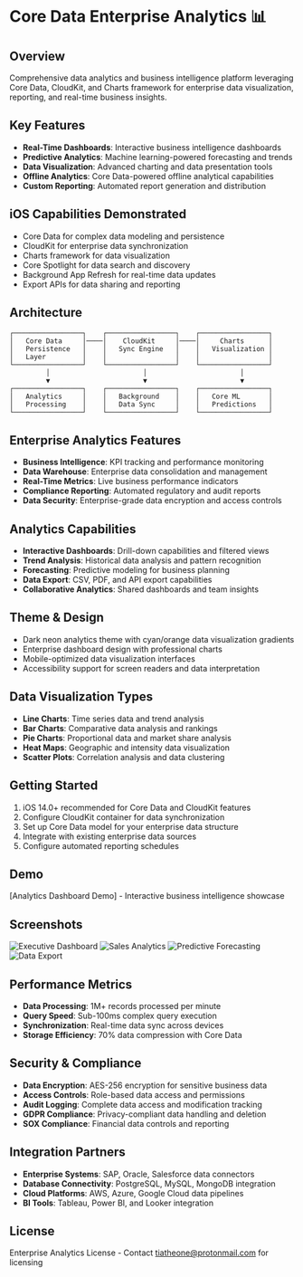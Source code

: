 # Core Data Enterprise Analytics 📊

## Overview
Comprehensive data analytics and business intelligence platform leveraging Core Data, CloudKit, and Charts framework for enterprise data visualization, reporting, and real-time business insights.

## Key Features
- **Real-Time Dashboards**: Interactive business intelligence dashboards
- **Predictive Analytics**: Machine learning-powered forecasting and trends
- **Data Visualization**: Advanced charting and data presentation tools
- **Offline Analytics**: Core Data-powered offline analytical capabilities
- **Custom Reporting**: Automated report generation and distribution

## iOS Capabilities Demonstrated
- Core Data for complex data modeling and persistence
- CloudKit for enterprise data synchronization
- Charts framework for data visualization
- Core Spotlight for data search and discovery
- Background App Refresh for real-time data updates
- Export APIs for data sharing and reporting

## Architecture
```
┌─────────────────┐    ┌─────────────────┐    ┌─────────────────┐
│   Core Data     │────│    CloudKit     │────│     Charts      │
│   Persistence   │    │   Sync Engine   │    │   Visualization │
│   Layer         │    │                 │    │                 │
└─────────────────┘    └─────────────────┘    └─────────────────┘
         │                       │                       │
         ▼                       ▼                       ▼
┌─────────────────┐    ┌─────────────────┐    ┌─────────────────┐
│   Analytics     │    │   Background    │    │   Core ML       │
│   Processing    │    │   Data Sync     │    │   Predictions   │
└─────────────────┘    └─────────────────┘    └─────────────────┘
```

## Enterprise Analytics Features
- **Business Intelligence**: KPI tracking and performance monitoring
- **Data Warehouse**: Enterprise data consolidation and management
- **Real-Time Metrics**: Live business performance indicators
- **Compliance Reporting**: Automated regulatory and audit reports
- **Data Security**: Enterprise-grade data encryption and access controls

## Analytics Capabilities
- **Interactive Dashboards**: Drill-down capabilities and filtered views
- **Trend Analysis**: Historical data analysis and pattern recognition
- **Forecasting**: Predictive modeling for business planning
- **Data Export**: CSV, PDF, and API export capabilities
- **Collaborative Analytics**: Shared dashboards and team insights

## Theme & Design
- Dark neon analytics theme with cyan/orange data visualization gradients
- Enterprise dashboard design with professional charts
- Mobile-optimized data visualization interfaces
- Accessibility support for screen readers and data interpretation

## Data Visualization Types
- **Line Charts**: Time series data and trend analysis
- **Bar Charts**: Comparative data analysis and rankings
- **Pie Charts**: Proportional data and market share analysis
- **Heat Maps**: Geographic and intensity data visualization
- **Scatter Plots**: Correlation analysis and data clustering

## Getting Started
1. iOS 14.0+ recommended for Core Data and CloudKit features
2. Configure CloudKit container for data synchronization
3. Set up Core Data model for your enterprise data structure
4. Integrate with existing enterprise data sources
5. Configure automated reporting schedules

## Demo
[Analytics Dashboard Demo] - Interactive business intelligence showcase

## Screenshots
![Executive Dashboard](screenshots/executive-dashboard.png)
![Sales Analytics](screenshots/sales-charts.png)
![Predictive Forecasting](screenshots/ml-predictions.png)
![Data Export](screenshots/report-export.png)

## Performance Metrics
- **Data Processing**: 1M+ records processed per minute
- **Query Speed**: Sub-100ms complex query execution
- **Synchronization**: Real-time data sync across devices
- **Storage Efficiency**: 70% data compression with Core Data

## Security & Compliance
- **Data Encryption**: AES-256 encryption for sensitive business data
- **Access Controls**: Role-based data access and permissions
- **Audit Logging**: Complete data access and modification tracking
- **GDPR Compliance**: Privacy-compliant data handling and deletion
- **SOX Compliance**: Financial data controls and reporting

## Integration Partners
- **Enterprise Systems**: SAP, Oracle, Salesforce data connectors
- **Database Connectivity**: PostgreSQL, MySQL, MongoDB integration
- **Cloud Platforms**: AWS, Azure, Google Cloud data pipelines
- **BI Tools**: Tableau, Power BI, and Looker integration

## License
Enterprise Analytics License - Contact tiatheone@protonmail.com for licensing
